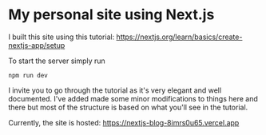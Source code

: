 # My personal site using Next.js

I built this site using this tutorial: https://nextjs.org/learn/basics/create-nextjs-app/setup

To start the server simply run 
```
npm run dev
```

I invite you to go through the tutorial as it's very elegant and well documented. I've added made some minor modifications to things here and there but most of the structure is based on what you'll see in the tutorial.

Currently, the site is hosted: https://nextjs-blog-8imrs0u65.vercel.app